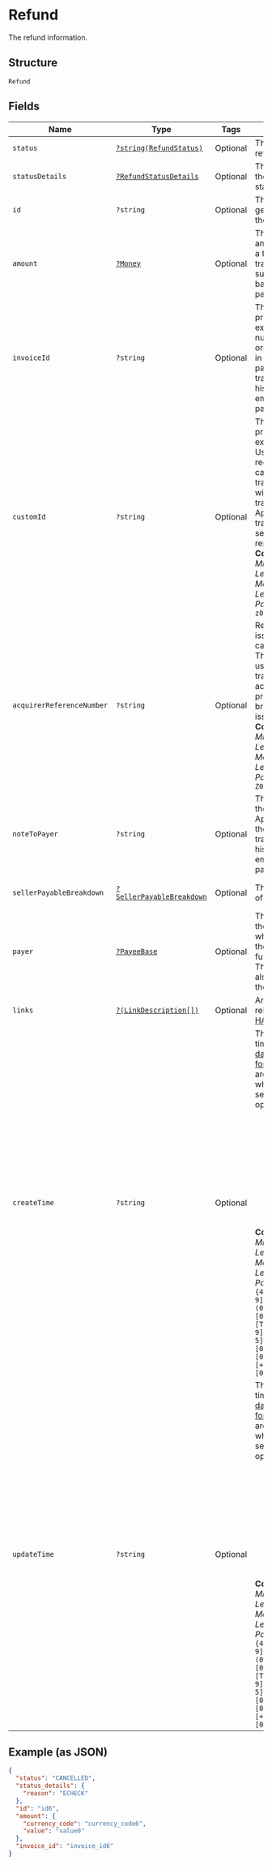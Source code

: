 
# Refund

The refund information.

## Structure

`Refund`

## Fields

| Name | Type | Tags | Description | Getter | Setter |
|  --- | --- | --- | --- | --- | --- |
| `status` | [`?string(RefundStatus)`](../../doc/models/refund-status.md) | Optional | The status of the refund. | getStatus(): ?string | setStatus(?string status): void |
| `statusDetails` | [`?RefundStatusDetails`](../../doc/models/refund-status-details.md) | Optional | The details of the refund status. | getStatusDetails(): ?RefundStatusDetails | setStatusDetails(?RefundStatusDetails statusDetails): void |
| `id` | `?string` | Optional | The PayPal-generated ID for the refund. | getId(): ?string | setId(?string id): void |
| `amount` | [`?Money`](../../doc/models/money.md) | Optional | The currency and amount for a financial transaction, such as a balance or payment due. | getAmount(): ?Money | setAmount(?Money amount): void |
| `invoiceId` | `?string` | Optional | The API caller-provided external invoice number for this order. Appears in both the payer's transaction history and the emails that the payer receives. | getInvoiceId(): ?string | setInvoiceId(?string invoiceId): void |
| `customId` | `?string` | Optional | The API caller-provided external ID. Used to reconcile API caller-initiated transactions with PayPal transactions. Appears in transaction and settlement reports.<br>**Constraints**: *Minimum Length*: `1`, *Maximum Length*: `255`, *Pattern*: `^[A-Za-z0-9-_.,]*$` | getCustomId(): ?string | setCustomId(?string customId): void |
| `acquirerReferenceNumber` | `?string` | Optional | Reference ID issued for the card transaction. This ID can be used to track the transaction across processors, card brands and issuing banks.<br>**Constraints**: *Minimum Length*: `1`, *Maximum Length*: `36`, *Pattern*: `^[a-zA-Z0-9]+$` | getAcquirerReferenceNumber(): ?string | setAcquirerReferenceNumber(?string acquirerReferenceNumber): void |
| `noteToPayer` | `?string` | Optional | The reason for the refund. Appears in both the payer's transaction history and the emails that the payer receives. | getNoteToPayer(): ?string | setNoteToPayer(?string noteToPayer): void |
| `sellerPayableBreakdown` | [`?SellerPayableBreakdown`](../../doc/models/seller-payable-breakdown.md) | Optional | The breakdown of the refund. | getSellerPayableBreakdown(): ?SellerPayableBreakdown | setSellerPayableBreakdown(?SellerPayableBreakdown sellerPayableBreakdown): void |
| `payer` | [`?PayeeBase`](../../doc/models/payee-base.md) | Optional | The details for the merchant who receives the funds and fulfills the order. The merchant is also known as the payee. | getPayer(): ?PayeeBase | setPayer(?PayeeBase payer): void |
| `links` | [`?(LinkDescription[])`](../../doc/models/link-description.md) | Optional | An array of related [HATEOAS links](/docs/api/reference/api-responses/#hateoas-links). | getLinks(): ?array | setLinks(?array links): void |
| `createTime` | `?string` | Optional | The date and time, in [Internet date and time format](https://tools.ietf.org/html/rfc3339#section-5.6). Seconds are required while fractional seconds are optional.<blockquote><strong>Note:</strong> The regular expression provides guidance but does not reject all invalid dates.</blockquote><br>**Constraints**: *Minimum Length*: `20`, *Maximum Length*: `64`, *Pattern*: `^[0-9]{4}-(0[1-9]\|1[0-2])-(0[1-9]\|[1-2][0-9]\|3[0-1])[T,t]([0-1][0-9]\|2[0-3]):[0-5][0-9]:([0-5][0-9]\|60)([.][0-9]+)?([Zz]\|[+-][0-9]{2}:[0-9]{2})$` | getCreateTime(): ?string | setCreateTime(?string createTime): void |
| `updateTime` | `?string` | Optional | The date and time, in [Internet date and time format](https://tools.ietf.org/html/rfc3339#section-5.6). Seconds are required while fractional seconds are optional.<blockquote><strong>Note:</strong> The regular expression provides guidance but does not reject all invalid dates.</blockquote><br>**Constraints**: *Minimum Length*: `20`, *Maximum Length*: `64`, *Pattern*: `^[0-9]{4}-(0[1-9]\|1[0-2])-(0[1-9]\|[1-2][0-9]\|3[0-1])[T,t]([0-1][0-9]\|2[0-3]):[0-5][0-9]:([0-5][0-9]\|60)([.][0-9]+)?([Zz]\|[+-][0-9]{2}:[0-9]{2})$` | getUpdateTime(): ?string | setUpdateTime(?string updateTime): void |

## Example (as JSON)

```json
{
  "status": "CANCELLED",
  "status_details": {
    "reason": "ECHECK"
  },
  "id": "id6",
  "amount": {
    "currency_code": "currency_code6",
    "value": "value0"
  },
  "invoice_id": "invoice_id6"
}
```

